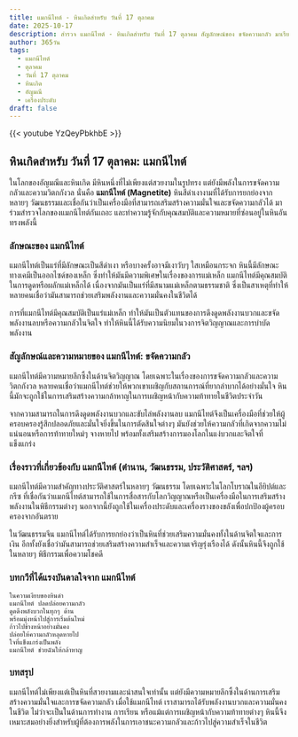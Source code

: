 ```yaml
---
title: แมกนีไทต์ - หินเกิดสำหรับ วันที่ 17 ตุลาคม
date: 2025-10-17
description: สำรวจ แมกนีไทต์ - หินเกิดสำหรับ วันที่ 17 ตุลาคม สัญลักษณ์ของ ขจัดความกลัว มาเรียนรู้ความหมายลึกซึ้งของหินพิเศษนี้
author: 365วัน
tags:
  - แมกนีไทต์
  - ตุลาคม
  - วันที่ 17 ตุลาคม
  - หินเกิด
  - อัญมณี
  - เครื่องประดับ
draft: false
---
```


{{< youtube YzQeyPbkhbE >}}

## หินเกิดสำหรับ วันที่ 17 ตุลาคม: แมกนีไทต์

ในโลกของอัญมณีและหินเกิด มีหินหนึ่งที่ไม่เพียงแต่สวยงามในรูปทรง แต่ยังมีพลังในการขจัดความกลัวและความวิตกกังวล นั่นคือ **แมกนีไทต์ (Magnetite)** หินสีดำเงางามที่ได้รับการยกย่องจากหลายๆ วัฒนธรรมและเชื่อกันว่าเป็นเครื่องมือที่สามารถเสริมสร้างความมั่นใจและขจัดความกลัวได้ มาร่วมสำรวจโลกของแมกนีไทต์กันเถอะ และทำความรู้จักกับคุณสมบัติและความหมายที่ซ่อนอยู่ในหินอันทรงพลังนี้

### ลักษณะของ แมกนีไทต์

แมกนีไทต์เป็นแร่ที่มีลักษณะเป็นสีดำเงา หรือบางครั้งอาจมีเงาวับๆ ใสเหมือนกระจก หินนี้มีลักษณะทางเคมีเป็นออกไซด์ของเหล็ก ซึ่งทำให้มันมีความพิเศษในเรื่องของการแม่เหล็ก แมกนีไทต์มีคุณสมบัติในการดูดหรือผลักแม่เหล็กได้ เนื่องจากมันเป็นแร่ที่มีสนามแม่เหล็กตามธรรมชาติ ซึ่งเป็นสาเหตุที่ทำให้หลายคนเชื่อว่ามันสามารถช่วยเสริมพลังงานและความมั่นคงในชีวิตได้

การที่แมกนีไทต์มีคุณสมบัติเป็นแร่แม่เหล็ก ทำให้มันเป็นตัวแทนของการดึงดูดพลังงานบวกและขจัดพลังงานลบหรือความกลัวในจิตใจ ทำให้หินนี้ได้รับความนิยมในวงการจิตวิญญาณและการบำบัดพลังงาน

### สัญลักษณ์และความหมายของ แมกนีไทต์: ขจัดความกลัว

แมกนีไทต์มีความหมายลึกซึ้งในด้านจิตวิญญาณ โดยเฉพาะในเรื่องของการขจัดความกลัวและความวิตกกังวล หลายคนเชื่อว่าแมกนีไทต์ช่วยให้พวกเขาเผชิญกับสถานการณ์ที่ยากลำบากได้อย่างมั่นใจ หินนี้มักจะถูกใช้ในการเสริมสร้างความกล้าหาญในการเผชิญหน้ากับความท้าทายในชีวิตประจำวัน

จากความสามารถในการดึงดูดพลังงานบวกและขับไล่พลังงานลบ แมกนีไทต์จึงเป็นเครื่องมือที่ช่วยให้ผู้ครอบครองรู้สึกปลอดภัยและมั่นใจยิ่งขึ้นในการตัดสินใจต่างๆ มันยังช่วยให้ความกลัวที่เกิดจากความไม่แน่นอนหรือการท้าทายใหม่ๆ จางหายไป พร้อมทั้งเสริมสร้างการมองโลกในแง่บวกและจิตใจที่แข็งแกร่ง

### เรื่องราวที่เกี่ยวข้องกับ แมกนีไทต์ (ตำนาน, วัฒนธรรม, ประวัติศาสตร์, ฯลฯ)

แมกนีไทต์มีความสำคัญทางประวัติศาสตร์ในหลายๆ วัฒนธรรม โดยเฉพาะในโลกโบราณในอียิปต์และกรีซ ที่เชื่อกันว่าแมกนีไทต์สามารถใช้ในการสื่อสารกับโลกวิญญาณหรือเป็นเครื่องมือในการเสริมสร้างพลังงานในพิธีกรรมต่างๆ นอกจากนี้ยังถูกใช้ในเครื่องประดับและเครื่องรางของขลังเพื่อปกป้องผู้ครอบครองจากอันตราย

ในวัฒนธรรมจีน แมกนีไทต์ได้รับการยกย่องว่าเป็นหินที่ช่วยเสริมความมั่นคงทั้งในด้านจิตใจและการเงิน อีกทั้งยังเชื่อว่ามันสามารถช่วยเสริมสร้างความสำเร็จและความเจริญรุ่งเรืองได้ ดังนั้นหินนี้จึงถูกใช้ในหลายๆ พิธีกรรมเพื่อความโชคดี

### บทกวีที่ได้แรงบันดาลใจจาก แมกนีไทต์

```
ในความเงียบของหินดำ
แมกนีไทต์ ปลดปล่อยความกลัว
ดูดดึงพลังบวกในทุกๆ ด้าน
พร้อมมุ่งหน้าไปสู่การเริ่มต้นใหม่
ก้าวไปข้างหน้าอย่างมั่นคง
ปล่อยให้ความกลัวหลุดหายไป
ใจที่แข็งแกร่งเป็นพลัง
แมกนีไทต์ ช่วยฉันให้กล้าหาญ
```

### บทสรุป

แมกนีไทต์ไม่เพียงแต่เป็นหินที่สวยงามและน่าสนใจเท่านั้น แต่ยังมีความหมายลึกซึ้งในด้านการเสริมสร้างความมั่นใจและการขจัดความกลัว เมื่อใช้แมกนีไทต์ เราสามารถได้รับพลังงานบวกและความมั่นคงในชีวิต ไม่ว่าจะเป็นในด้านการทำงาน การเรียน หรือแม้แต่การเผชิญหน้ากับความท้าทายต่างๆ หินนี้จึงเหมาะสมอย่างยิ่งสำหรับผู้ที่ต้องการพลังในการเอาชนะความกลัวและก้าวไปสู่ความสำเร็จในชีวิต